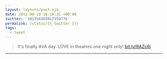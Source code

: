 ```yaml
---
layout: layouts/post.njk
date: 2011-08-10 18:16:31 +00:00
twitter: '101356265917259776'
permalink: /status/{{ twitter }}/
tags: 
  - tweet
---
```


  > It's finally AVA day. LOVE in theatres one night only! [bit.ly/9AZc6i](http://bit.ly/9AZc6i)

---
